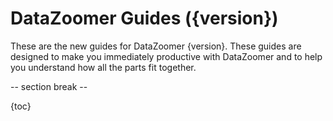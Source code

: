 
DataZoomer Guides ({version})
====

These are the new guides for DataZoomer {version}.  These guides are designed to
make you immediately productive with DataZoomer and to help you understand how
all the parts fit together.

-- section break --

{toc}
